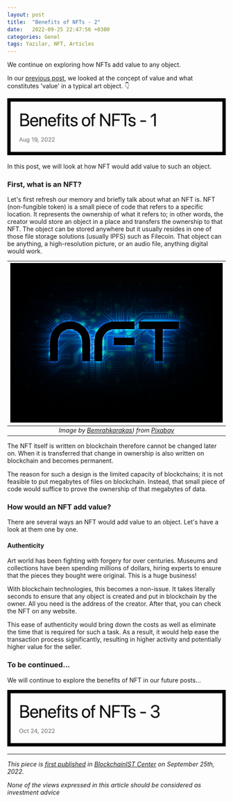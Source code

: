 ```yaml
---
layout: post
title:  "Benefits of NFTs - 2"
date:   2022-09-25 22:47:56 +0300
categories: Genel
tags: Yazılar, NFT, Articles
---
```


We continue on exploring how NFTs add value to any object. 

In our [previous post](/genel/2022/08/19/what-are-the-benefits-of-NFTs.html), we looked at the concept of value and what constitutes 'value' in a typical art object. 👇

<a href="/genel/2022/10/24/what-are-the-benefits-of-NFTs-1.html">
         <img alt="Tweet" src="/assets/benefits-of-ntfs-1_640.png"></a>

In this post, we will look at how NFT would add value to such an object. 

### First, what is an NFT?
Let's first refresh our memory and briefly talk about what an NFT is. NFT (non-fungible token) is a small piece of code that refers to a specific location. It represents the ownership of what it refers to; in other words, the creator would store an object in a place and transfers the ownership to that NFT. The object can be stored anywhere but it usually resides in one of those file storage solutions (usually IPFS) such as Filecoin. That object can be anything, a high-resolution picture, or an audio file, anything digital would work.

| ![nft](/assets/nft-7072864_800.jpg)|
|:--:| 
| *Image by [Bemrahkarakas](https://pixabay.com/users/emrahkarakas-19331833/)) from [Pixabay](https://pixabay.com/)*|

The NFT itself is written on blockchain therefore cannot be changed later on. When it is transferred that change in ownership is also written on blockchain and becomes permanent. 

The reason for such a design is the limited capacity of blockchains; it is not feasible to put megabytes of files on blockchain. Instead, that small piece of code would suffice to prove the ownership of that megabytes of data. 

### How would an NFT add value?
There are several ways an NFT would add value to an object. Let's have a look at them one by one. 

#### Authenticity 
Art world has been fighting with forgery for over centuries. Museums and collections have been spending millions of dollars, hiring experts to ensure that the pieces they bought were original. This is a huge business!

With blockchain technologies, this becomes a non-issue. It takes literally seconds to ensure that any object is created and put in blockchain by the owner. All you need is the address of the creator. After that, you can check the NFT on any website.

This ease of authenticity would bring down the costs as well as eliminate the time that is required for such a task. As a result, it would help ease the transaction process significantly, resulting in higher activity and potentially higher value for the seller.

### To be continued... 
We will continue to explore the benefits of NFT in our future posts... 

<a href="/genel/2022/10/24/what-are-the-benefits-of-NFTs-3.html">
         <img alt="Tweet" src="/assets/benefits-of-ntfs-3_640.png"></a>

---
*This piece is [first published](https://medium.com/me/stats/post/36e41545f5c3) in [BlockchainIST Center](https://medium.com/blockchainist-center) on September 25th, 2022.*

*None of the views expressed in this article should be considered as investment advice*
